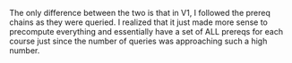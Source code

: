 The only difference between the two is that in V1, I followed the prereq
chains as they were queried. I realized that it just made more sense to
precompute everything and essentially have a set of ALL prereqs
for each course just since the number of queries was approaching such
a high number.
